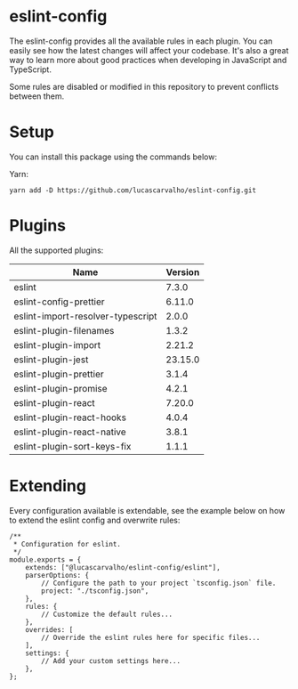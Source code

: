 # eslint-config

The eslint-config provides all the available rules in each plugin. You can easily see how the latest changes will affect your codebase. It's also a great way to learn more about good practices when developing in JavaScript and TypeScript.

Some rules are disabled or modified in this repository to prevent conflicts between them.

# Setup

You can install this package using the commands below:

Yarn:

    yarn add -D https://github.com/lucascarvalho/eslint-config.git
    
# Plugins

All the supported plugins:

| Name                              | Version |
|-----------------------------------|---------|
| eslint                            | 7.3.0   |
| eslint-config-prettier            | 6.11.0  |
| eslint-import-resolver-typescript | 2.0.0   |
| eslint-plugin-filenames           | 1.3.2   |
| eslint-plugin-import              | 2.21.2  |
| eslint-plugin-jest                | 23.15.0 |
| eslint-plugin-prettier            | 3.1.4   |
| eslint-plugin-promise             | 4.2.1   |
| eslint-plugin-react               | 7.20.0  |
| eslint-plugin-react-hooks         | 4.0.4   |
| eslint-plugin-react-native        | 3.8.1   |
| eslint-plugin-sort-keys-fix       | 1.1.1   |

# Extending

Every configuration available is extendable, see the example below on how to extend the eslint config and overwrite rules:

    /**
     * Configuration for eslint.
     */
    module.exports = {
        extends: ["@lucascarvalho/eslint-config/eslint"],
        parserOptions: {
            // Configure the path to your project `tsconfig.json` file.
            project: "./tsconfig.json",
        },
        rules: {
            // Customize the default rules...
        },
        overrides: [
            // Override the eslint rules here for specific files...
        ],
        settings: {
            // Add your custom settings here...
        },
    };
